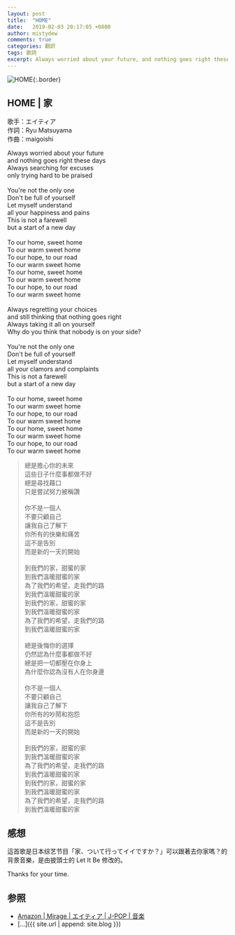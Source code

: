 ```yaml
---
layout: post
title:  "HOME"
date:   2019-02-03 20:17:05 +0800
author: mistydew
comments: true
categories: 翻訳
tags: 歌詞
excerpt: Always worried about your future, and nothing goes right these days. Always searching for excuses, only trying hard to be praised
---
```

![HOME](https://raw.githubusercontent.com/mistydew/cover/master/misc/MIRAGE.jpg){:.border}

## HOME | 家

歌手：エイティア<br>
作詞：Ryu Matsuyama<br>
作曲：maigoishi

<div class="lyric-original">
<p>
Always worried about your future<br>
and nothing goes right these days<br>
Always searching for excuses<br>
only trying hard to be praised<br>
<br>
You're not the only one<br>
Don't be full of yourself<br>
Let myself understand<br>
all your happiness and pains<br>
This is not a farewell<br>
but a start of a new day<br>
<br>
To our home, sweet home<br>
To our warm sweet home<br>
To our hope, to our road<br>
To our warm sweet home<br>
To our home, sweet home<br>
To our warm sweet home<br>
To our hope, to our road<br>
To our warm sweet home<br>
<br>
Always regretting your choices<br>
and still thinking that nothing goes right<br>
Always taking it all on yourself<br>
Why do you think that nobody is on your side?<br>
<br>
You're not the only one<br>
Don't be full of yourself<br>
Let myself understand<br>
all your clamors and complaints<br>
This is not a farewell<br>
but a start of a new day<br>
<br>
To our home, sweet home<br>
To our warm sweet home<br>
To our hope, to our road<br>
To our warm sweet home<br>
To our home, sweet home<br>
To our warm sweet home<br>
To our hope, to our road<br>
To our warm sweet home
</p>
</div>

<div class="lyric-translation">
<blockquote>
總是擔心你的未來<br>
這些日子什麼事都做不好<br>
總是尋找藉口<br>
只是嘗試努力被稱讚<br>
<br>
你不是一個人<br>
不要只顧自己<br>
讓我自己了解下<br>
你所有的快樂和痛苦<br>
這不是告別<br>
而是新的一天的開始<br>
<br>
到我們的家，甜蜜的家<br>
到我們溫暖甜蜜的家<br>
為了我們的希望，走我們的路<br>
到我們溫暖甜蜜的家<br>
到我們的家，甜蜜的家<br>
到我們溫暖甜蜜的家<br>
為了我們的希望，走我們的路<br>
到我們溫暖甜蜜的家<br>
<br>
總是後悔你的選擇<br>
仍然認為什麼事都做不好<br>
總是把一切都壓在你身上<br>
為什麼你認為沒有人在你身邊<br>
<br>
你不是一個人<br>
不要只顧自己<br>
讓我自己了解下<br>
你所有的吵鬧和抱怨<br>
這不是告別<br>
而是新的一天的開始<br>
<br>
到我們的家，甜蜜的家<br>
到我們溫暖甜蜜的家<br>
為了我們的希望，走我們的路<br>
到我們溫暖甜蜜的家<br>
到我們的家，甜蜜的家<br>
到我們溫暖甜蜜的家<br>
為了我們的希望，走我們的路<br>
到我們溫暖甜蜜的家
</blockquote>
</div>

## 感想

這首歌是日本综艺节目「家、ついて行ってイイですか？」可以跟著去你家嗎？的背景音樂，是由披頭士的 Let It Be 修改的。

Thanks for your time.

## 参照
* [Amazon \| Mirage \| エイティア \| J-POP \| 音楽](https://www.amazon.co.jp/Mirage-%E3%82%A8%E3%82%A4%E3%83%86%E3%82%A3%E3%82%A2/dp/B07255YRRZ/ref=sr_1_1?ie=UTF8&qid=1548992472&sr=8-1&keywords=Mirage-%E3%82%A8%E3%82%A4%E3%83%86%E3%82%A3%E3%82%A2)
* [...]({{ site.url | append: site.blog }})
